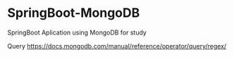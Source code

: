 # SpringBoot-MongoDB
SpringBoot Aplication using MongoDB for study

Query
https://docs.mongodb.com/manual/reference/operator/query/regex/
